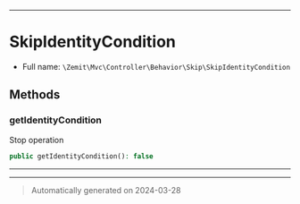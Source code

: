 ***

# SkipIdentityCondition





* Full name: `\Zemit\Mvc\Controller\Behavior\Skip\SkipIdentityCondition`




## Methods


### getIdentityCondition

Stop operation

```php
public getIdentityCondition(): false
```












***


***
> Automatically generated on 2024-03-28
